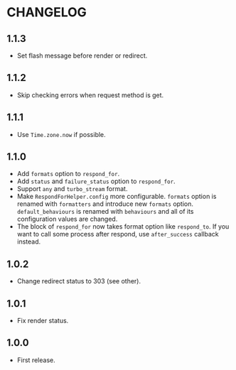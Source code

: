 # CHANGELOG

## 1.1.3

* Set flash message before render or redirect.

## 1.1.2

* Skip checking errors when request method is get.

## 1.1.1

* Use `Time.zone.now` if possible.

## 1.1.0

* Add `formats` option to `respond_for`.
* Add `status` and `failure_status` option to `respond_for`.
* Support `any` and `turbo_stream` format.
* Make `RespondForHelper.config` more configurable.
`formats` option is renamed with `formatters` and introduce new `formats` option.
`default_behaviours` is renamed with `behaviours` and all of its configuration values are changed.
* The block of `respond_for` now takes format option like `respond_to`.
If you want to call some process after respond, use `after_success` callback instead.

## 1.0.2

* Change redirect status to 303 (see other).

## 1.0.1

* Fix render status.

## 1.0.0

* First release.
